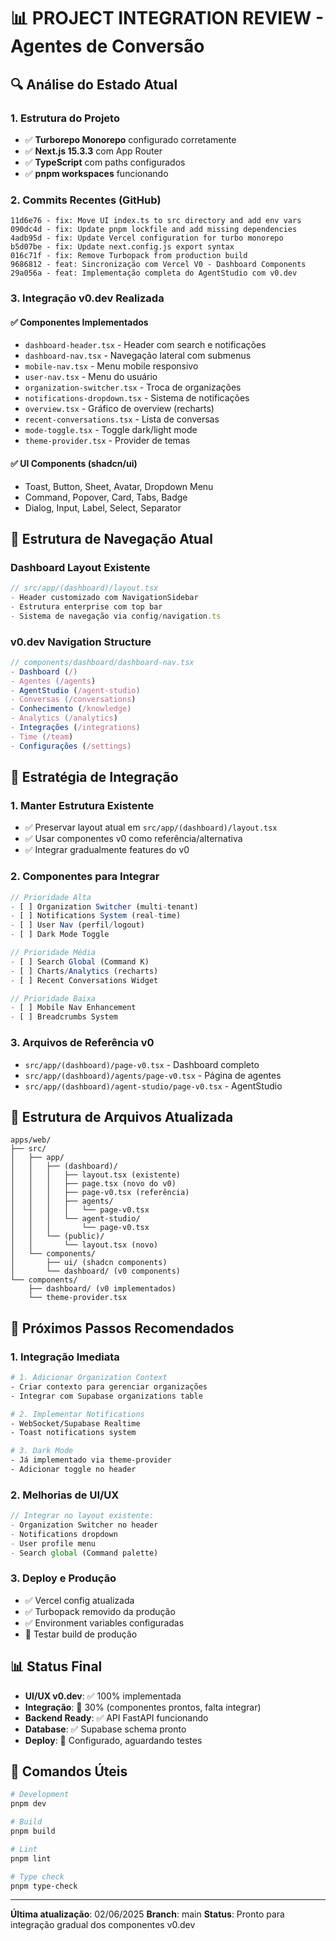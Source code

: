 # 📊 PROJECT INTEGRATION REVIEW - Agentes de Conversão

## 🔍 Análise do Estado Atual

### 1. **Estrutura do Projeto**
- ✅ **Turborepo Monorepo** configurado corretamente
- ✅ **Next.js 15.3.3** com App Router
- ✅ **TypeScript** com paths configurados
- ✅ **pnpm workspaces** funcionando

### 2. **Commits Recentes (GitHub)**
```
11d6e76 - fix: Move UI index.ts to src directory and add env vars
090dc4d - fix: Update pnpm lockfile and add missing dependencies  
4adb95d - fix: Update Vercel configuration for turbo monorepo
b5d07be - fix: Update next.config.js export syntax
016c71f - fix: Remove Turbopack from production build
9686812 - feat: Sincronização com Vercel V0 - Dashboard Components
29a056a - feat: Implementação completa do AgentStudio com v0.dev
```

### 3. **Integração v0.dev Realizada**

#### ✅ **Componentes Implementados**
- `dashboard-header.tsx` - Header com search e notificações
- `dashboard-nav.tsx` - Navegação lateral com submenus
- `mobile-nav.tsx` - Menu mobile responsivo
- `user-nav.tsx` - Menu do usuário
- `organization-switcher.tsx` - Troca de organizações
- `notifications-dropdown.tsx` - Sistema de notificações
- `overview.tsx` - Gráfico de overview (recharts)
- `recent-conversations.tsx` - Lista de conversas
- `mode-toggle.tsx` - Toggle dark/light mode
- `theme-provider.tsx` - Provider de temas

#### ✅ **UI Components (shadcn/ui)**
- Toast, Button, Sheet, Avatar, Dropdown Menu
- Command, Popover, Card, Tabs, Badge
- Dialog, Input, Label, Select, Separator

## 🎯 Estrutura de Navegação Atual

### **Dashboard Layout Existente**
```typescript
// src/app/(dashboard)/layout.tsx
- Header customizado com NavigationSidebar
- Estrutura enterprise com top bar
- Sistema de navegação via config/navigation.ts
```

### **v0.dev Navigation Structure**
```typescript
// components/dashboard/dashboard-nav.tsx
- Dashboard (/)
- Agentes (/agents)
- AgentStudio (/agent-studio)  
- Conversas (/conversations)
- Conhecimento (/knowledge)
- Analytics (/analytics)
- Integrações (/integrations)
- Time (/team)
- Configurações (/settings)
```

## 🔧 Estratégia de Integração

### 1. **Manter Estrutura Existente**
- ✅ Preservar layout atual em `src/app/(dashboard)/layout.tsx`
- ✅ Usar componentes v0 como referência/alternativa
- ✅ Integrar gradualmente features do v0

### 2. **Componentes para Integrar**
```typescript
// Prioridade Alta
- [ ] Organization Switcher (multi-tenant)
- [ ] Notifications System (real-time)
- [ ] User Nav (perfil/logout)
- [ ] Dark Mode Toggle

// Prioridade Média  
- [ ] Search Global (Command K)
- [ ] Charts/Analytics (recharts)
- [ ] Recent Conversations Widget

// Prioridade Baixa
- [ ] Mobile Nav Enhancement
- [ ] Breadcrumbs System
```

### 3. **Arquivos de Referência v0**
- `src/app/(dashboard)/page-v0.tsx` - Dashboard completo
- `src/app/(dashboard)/agents/page-v0.tsx` - Página de agentes
- `src/app/(dashboard)/agent-studio/page-v0.tsx` - AgentStudio

## 📁 Estrutura de Arquivos Atualizada

```
apps/web/
├── src/
│   ├── app/
│   │   ├── (dashboard)/
│   │   │   ├── layout.tsx (existente)
│   │   │   ├── page.tsx (novo do v0)
│   │   │   ├── page-v0.tsx (referência)
│   │   │   ├── agents/
│   │   │   │   └── page-v0.tsx
│   │   │   └── agent-studio/
│   │   │       └── page-v0.tsx
│   │   └── (public)/
│   │       └── layout.tsx (novo)
│   └── components/
│       ├── ui/ (shadcn components)
│       └── dashboard/ (v0 components)
└── components/
    ├── dashboard/ (v0 implementados)
    └── theme-provider.tsx
```

## 🚀 Próximos Passos Recomendados

### 1. **Integração Imediata**
```bash
# 1. Adicionar Organization Context
- Criar contexto para gerenciar organizações
- Integrar com Supabase organizations table

# 2. Implementar Notifications
- WebSocket/Supabase Realtime
- Toast notifications system

# 3. Dark Mode
- Já implementado via theme-provider
- Adicionar toggle no header
```

### 2. **Melhorias de UI/UX**
```typescript
// Integrar no layout existente:
- Organization Switcher no header
- Notifications dropdown 
- User profile menu
- Search global (Command palette)
```

### 3. **Deploy e Produção**
- ✅ Vercel config atualizada
- ✅ Turbopack removido da produção
- ✅ Environment variables configuradas
- 🔧 Testar build de produção

## 📊 Status Final

- **UI/UX v0.dev**: ✅ 100% implementada
- **Integração**: 🔧 30% (componentes prontos, falta integrar)
- **Backend Ready**: ✅ API FastAPI funcionando
- **Database**: ✅ Supabase schema pronto
- **Deploy**: 🔧 Configurado, aguardando testes

## 🎯 Comandos Úteis

```bash
# Development
pnpm dev

# Build
pnpm build

# Lint
pnpm lint

# Type check
pnpm type-check
```

---

**Última atualização**: 02/06/2025
**Branch**: main
**Status**: Pronto para integração gradual dos componentes v0.dev